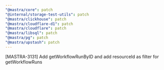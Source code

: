 ```yaml
---
"@mastra/core": patch
"@internal/storage-test-utils": patch
"@mastra/clickhouse": patch
"@mastra/cloudflare-d1": patch
"@mastra/cloudflare": patch
"@mastra/libsql": patch
"@mastra/pg": patch
"@mastra/upstash": patch
---
```


[MASTRA-3131] Add getWorkflowRunByID and add resourceId as filter for getWorkflowRuns
